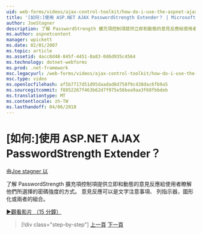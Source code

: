 ```yaml
---
uid: web-forms/videos/ajax-control-toolkit/how-do-i-use-the-aspnet-ajax-passwordstrength-extender
title: '[如何:]使用 ASP.NET AJAX PasswordStrength Extender？ | Microsoft Docs'
author: JoeStagner
description: 了解 PasswordStrength 擴充項控制項提供立即和動態的意見反應給使用者瞭解他們所選擇的密碼強度的方式。 意見反應 c...
ms.author: aspnetcontent
manager: wpickett
ms.date: 02/01/2007
ms.topic: article
ms.assetid: 4acc8d48-845f-4451-8a83-0d6d935c4564
ms.technology: dotnet-webforms
ms.prod: .net-framework
msc.legacyurl: /web-forms/videos/ajax-control-toolkit/how-do-i-use-the-aspnet-ajax-passwordstrength-extender
msc.type: video
ms.openlocfilehash: af5b7717d51d95daadad8d758f9c438dac6fb9a5
ms.sourcegitcommit: f8852267f463b62d7f975e56bea9aa3f68fbbdeb
ms.translationtype: MT
ms.contentlocale: zh-TW
ms.lasthandoff: 04/06/2018
---
```

<a name="how-do-i-use-the-aspnet-ajax-passwordstrength-extender"></a>[如何:]使用 ASP.NET AJAX PasswordStrength Extender？
====================
由[Joe stagner 以](https://github.com/JoeStagner)

了解 PasswordStrength 擴充項控制項提供立即和動態的意見反應給使用者瞭解他們所選擇的密碼強度的方式。 意見反應可以是文字注意事項、 列指示器，圖形化或兩者的組合。

[&#9654;觀看影片 （15 分鐘）](https://channel9.msdn.com/Blogs/ASP-NET-Site-Videos/how-do-i-use-the-aspnet-ajax-passwordstrength-extender)

> [!div class="step-by-step"]
> [上一頁](how-do-i-use-the-aspnet-ajax-dropshadow-extender.md)
> [下一頁](how-do-i-get-started-with-the-aspnet-ajax-animation-extender-control.md)
